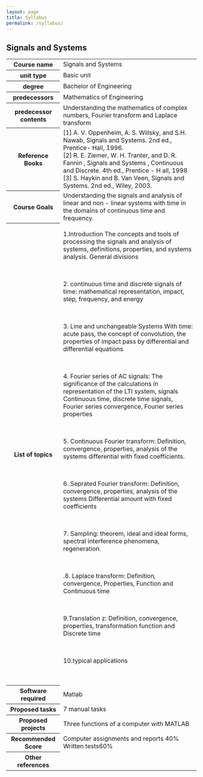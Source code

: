 ```yaml
---
layout: page
title: Syllabus
permalink: /syllabus/
---
```




<h2>Signals and Systems</h2>

<table class="table table-striped table-dark">
  
<tbody>
    <tr>
      <th scope="row">Course name</th>
      <td>
Signals and Systems</td>
    </tr>
    <tr>
      <th scope="row">unit type</th>
      <td>Basic unit</td>
      </tr>
  <tr>
    <th scope="row">degree </th>
      <td>Bachelor of Engineering </td>
    </tr>
      <tr>
      <th scope="row">predecessors</th>
      <td>Mathematics of Engineering</td>
    </tr>
      <tr>
      <th scope="row">predecessor contents</th>
      <td>Understanding the mathematics of complex numbers, Fourier transform and Laplace transform</td>
    </tr>
    <tr>
     <th scope="row">Reference Books</th>
      <td>[1] A. V. Oppenheim, A. S. Willsky, and S.H. Nawab, Signals and Systems. 2nd ed., Prentice- Hall, 1996.<br>
[2] R. E. Ziemer, W. H. Tranter, and D. R. Fannin , Signals and Systems , Continuous and Discrete. 4th ed., Prentice - H all, 1998<br>
[3] S. Haykin and B. Van Veen, Signals and Systems. 2nd ed., Wiley, 2003.</td>
    </tr>
    <tr>
     <th scope="row">
Course Goals</th>
      <td>Understanding the signals and analysis of linear and non - linear systems with time in the domains of continuous time and frequency.</td> 
    </tr>
    <tr>
     <th scope="row">List of topics</th>
      <td>
      <p>
1.Introduction The concepts and tools of processing the signals and analysis of systems, definitions, properties, and systems analysis.
General divisions</p><br>
          <p>2. continuous time and discrete signals of time: mathematical representation, impact, step, frequency,
and energy</p><br>   
            <p>3. Line and unchangeable Systems With time: acute pass, the concept of convolution, the properties of impact pass
by differential and differential equations</p><br>
      <p>4.
Fourier series of AC signals: The significance of the calculations in representation of the LTI system, signals
Continuous time, discrete time signals, Fourier series convergence, Fourier series properties</p><br>
        <p>5.
Continuous Fourier transform: Definition, convergence, properties, analysis of the systems
differential with fixed coefficients.</p><br>
          <p>
6. Seprated Fourier transform: Definition, convergence, properties, analysis of the systems
Differential amount with fixed coefficients</p><br>
            <p>
7. Sampling: theorem, ideal and ideal forms, spectral interference phenomena, regeneration.</p><br>
              <p>.8. Laplace transform: Definition, convergence, Properties, Function and
Continuous time</p><br>
                <p>

9.Translation z: Definition, convergence, properties, transformation function and
Discrete time</p><br>
                  <p> 10.typical applications</p><br>
                    
  </td>
    </tr>
    <tr>
    <th scope="row">Software required</th>
      <td>Matlab</td>
    </tr>
    <tr>
     <th scope="row">Proposed tasks</th>
      <td>7 manual tasks</td>
    </tr>
    <tr>
     <th scope="row">Proposed projects</th>
      <td>Three functions of a computer with MATLAB</td>
    </tr>
    <tr>
    <th scope="row">Recommended Score</th>
      <td>Computer assignments and reports 40% Written tests60%
      </tr>
    <tr>
     <th scope="row">Other references</th>
      <td></td>
    </tr>




